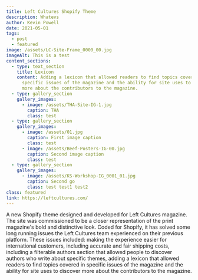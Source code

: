 ```yaml
---
title: Left Cultures Shopify Theme
description: Whatevs
author: Kevin Powell
date: 2021-05-01
tags:
  - post
  - featured
image: /assets/LC-Site-Frame_0000_00.jpg
imageAlt: This is a test
content_sections:
  - type: text_section
    title: Lexicon
    content: Adding a lexicon that allowed readers to find topics covered in
      specific issues of the magazine and the ability for site uses to discover
      more about the contributors to the magazine.
  - type: gallery_section
    gallery_images:
      - image: /assets/THA-Site-IG-1.jpg
        caption: THA
        class: test
  - type: gallery_section
    gallery_images:
      - image: /assets/01.jpg
        caption: First image caption
        class: test
      - image: /assets/Beef-Posters-IG-00.jpg
        caption: Second image caption
        class: test
  - type: gallery_section
    gallery_images:
      - image: /assets/KS-Workshop-IG_0001_01.jpg
        caption: Second go
        class: test test1 test2
class: featured
link: https://leftcultures.com/
---
```


A new Shopify theme designed and developed for Left Cultures magazine. The site was commissioned to be a closer representation of the print magazine's bold and distinctive look. Coded for Shopify, it has solved some long running issues the Left Cultures team experienced on their previous platform. These issues included: making the experience easier for international customers, including accurate and fair shipping costs, including a filterable authors section that allowed people to discover authors who write about specific themes, adding a lexicon that allowed readers to find topics covered in specific issues of the magazine and the ability for site uses to discover more about the contributors to the magazine.